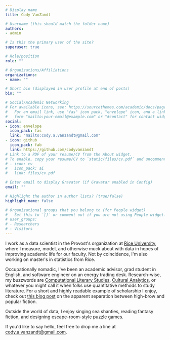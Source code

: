 ```yaml
---
# Display name
title: Cody VanZandt

# Username (this should match the folder name)
authors:
- admin

# Is this the primary user of the site?
superuser: true

# Role/position
role: ""

# Organizations/Affiliations
organizations:
- name: ""

# Short bio (displayed in user profile at end of posts)
bio: ""

# Social/Academic Networking
# For available icons, see: https://sourcethemes.com/academic/docs/page-builder/#icons
#   For an email link, use "fas" icon pack, "envelope" icon, and a link in the
#   form "mailto:your-email@example.com" or "#contact" for contact widget.
social:
- icon: envelope
  icon_pack: fas
  link: "mailto:cody.a.vanzandt@gmail.com"
- icon: github
  icon_pack: fab
  link: https://github.com/codyvanzandt
# Link to a PDF of your resume/CV from the About widget.
# To enable, copy your resume/CV to `static/files/cv.pdf` and uncomment the lines below.
# - icon: cv
#   icon_pack: ai
#   link: files/cv.pdf

# Enter email to display Gravatar (if Gravatar enabled in Config)
email: ""

# Highlight the author in author lists? (true/false)
highlight_name: false

# Organizational groups that you belong to (for People widget)
#   Set this to `[]` or comment out if you are not using People widget.
# user_groups:
# - Researchers
# - Visitors
---
```


I work as a data scientist in the Provost's organization at [Rice University](https://rice.edu), where I measure, model, and otherwise muck about with data in hopes of improving academic life for our faculty. Not by coincidence, I'm also working on master's in statistics from Rice.

Occupationally nomadic, I've been an academic advisor, grad student in English, and software engineer on an energy trading desk. Research-wise, my buzzwords are [Computational Literary Studies](https://jcls.io/), [Cultural Analytics](https://culturalanalytics.org/), or whatever you might call it when folks use quantitative methods to study literature. For a short and highly readable example of scholarship I enjoy, check out [this blog post](https://tedunderwood.com/2017/05/27/finding-the-great-divide/) on the apparent separation between high-brow and popular fiction. 

Outside the world of data, I enjoy singing sea shanties, reading fantasy fiction, and designing escape-room-style puzzle games.

If you'd like to say hello, feel free to drop me a line at cody.a.vanzandt@gmail.com. 
